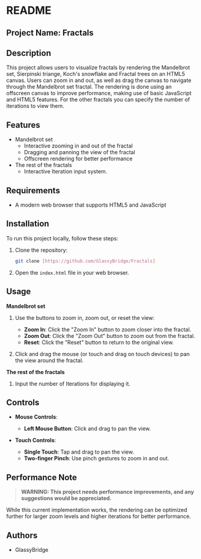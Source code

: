 # README

## Project Name: Fractals

## Description
This project allows users to visualize fractals by rendering the Mandelbrot set, Sierpinski triange, Koch's snowflake and Fractal trees on an HTML5 canvas. Users can zoom in and out, as well as drag the canvas to navigate through the Mandelbrot set fractal. The rendering is done using an offscreen canvas to improve performance, making use of basic JavaScript and HTML5 features. For the other fractals you can specify the number of iterations to view them.

## Features
- Mandelbrot set
  - Interactive zooming in and out of the fractal
  - Dragging and panning the view of the fractal
  - Offscreen rendering for better performance
- The rest of the fractals
  - Interactive Iteration input system.

## Requirements
- A modern web browser that supports HTML5 and JavaScript

## Installation

To run this project locally, follow these steps:

1. Clone the repository:
    ```bash
    git clone [https://github.com/GlassyBridge/Fractals]
    ```
2. Open the `index.html` file in your web browser.

## Usage
**Mandelbrot set**
1. Use the buttons to zoom in, zoom out, or reset the view:
   - **Zoom In**: Click the "Zoom In" button to zoom closer into the fractal.
   - **Zoom Out**: Click the "Zoom Out" button to zoom out from the fractal.
   - **Reset**: Click the "Reset" button to return to the original view.

2. Click and drag the mouse (or touch and drag on touch devices) to pan the view around the fractal.

**The rest of the fractals**
1. Input the number of Iterations for displaying it.

## Controls
- **Mouse Controls**:
  - **Left Mouse Button**: Click and drag to pan the view.
  
- **Touch Controls**:
  - **Single Touch**: Tap and drag to pan the view.
  - **Two-finger Pinch**: Use pinch gestures to zoom in and out.

## Performance Note
> **WARNING: This project needs performance improvements, and any suggestions would be appreciated.**

While this current implementation works, the rendering can be optimized further for larger zoom levels and higher iterations for better performance.

## Authors

- GlassyBridge

